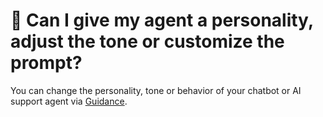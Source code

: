 # 🤪 Can I give my agent a personality, adjust the tone or customize the prompt?

You can change the personality, tone or behavior of your chatbot or AI support agent via [Guidance](../../features/guidance.md).
